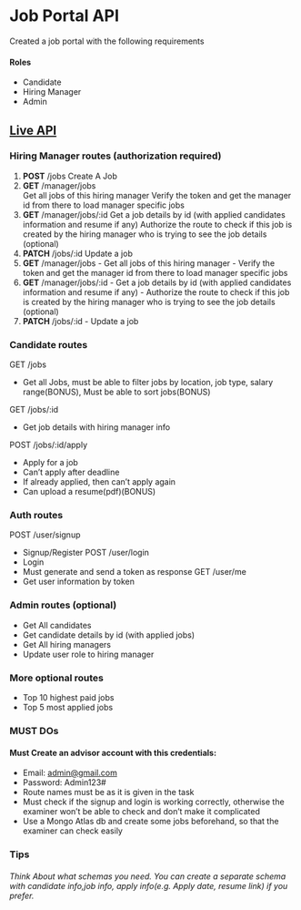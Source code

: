 # Job Portal API              

Created a job portal with the following requirements

#### Roles

- Candidate
- Hiring Manager
- Admin

## [Live API](https://job-portal-api-xr47.onrender.com)

### Hiring Manager routes (authorization required)

<ol>
<li><b>POST</b> /jobs Create A Job
</li>

<li><b>GET</b> /manager/jobs<br>Get all jobs of this hiring manager
Verify the token and get the manager id from there to load manager specific jobs</li>
<li><b>GET</b> /manager/jobs/:id Get a job details by id (with applied candidates information and resume if any)
Authorize the route to check if this job is created by the hiring manager who is trying to see the job details (optional)</li>
<li><b>PATCH</b> /jobs/:id Update a job</li>


<li><b>GET</b> /manager/jobs 
- Get all jobs of this hiring manager
- Verify the token and get the manager id from there to load manager specific jobs</li>
<li><b>GET</b> /manager/jobs/:id 
- Get a job details by id (with applied candidates information and resume if any)
- Authorize the route to check if this job is created by the hiring manager who is trying to see the job details (optional)</li>
<li><b>PATCH</b> /jobs/:id 
- Update a job</li>
</ol>

### Candidate routes
GET /jobs 
- Get all Jobs, must be able to filter jobs by location, job type, salary range(BONUS), Must be able to sort jobs(BONUS)

GET /jobs/:id 
- Get job details with hiring manager info

POST /jobs/:id/apply 
- Apply for a job
- Can’t apply after deadline
- If already applied, then can’t apply again
- Can upload a resume(pdf)(BONUS)

### Auth routes
POST /user/signup 
- Signup/Register
POST /user/login 
- Login
- Must generate and send a token as response
GET /user/me 
- Get user information by token

### Admin routes (optional)
- Get All candidates
- Get candidate details by id (with applied jobs)
- Get All hiring managers
- Update user role to hiring manager

### More optional routes
- Top 10 highest paid jobs
- Top 5 most applied jobs

### MUST DOs
#### Must Create an advisor account with this credentials:
- Email: admin@gmail.com
- Password: Admin123#
- Route names must be as it is given in the task
- Must check if the signup and login is working correctly, otherwise the examiner won’t be able to check and don’t make it complicated
- Use a Mongo Atlas db and create some jobs beforehand, so that the examiner can check easily

### Tips
###### Think About what schemas you need. You can create a separate schema with candidate info,job info, apply info(e.g. Apply date, resume link) if you prefer.
